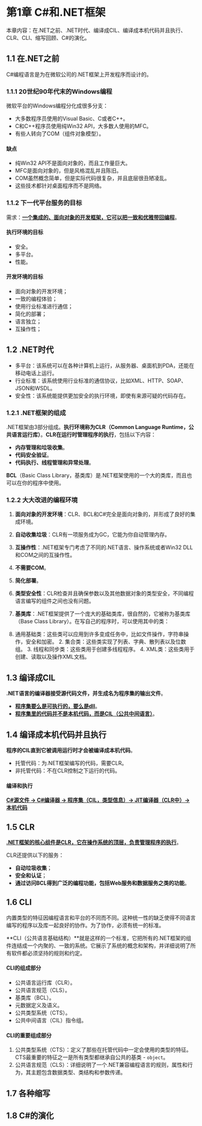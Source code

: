 # 第1章 C#和.NET框架

本章内容：在.NET之前、.NET时代、编译成CIL、编译成本机代码并且执行、CLR、CLI、缩写回顾、C#的演化。

## 1.1 在.NET之前

C#编程语言是为在微软公司的.NET框架上开发程序而设计的。

### 1.1.1 20世纪90年代末的Windows编程

微软平台的Windows编程分化成很多分支：

* 大多数程序员使用的Visual Basic、C或者C++。
* C和C++程序员使用纯Win32 API，大多数人使用的MFC。
* 有些人转向了COM（组件对象模型）。

#### 缺点

* 纯Win32 API不是面向对象的，而且工作量巨大。
* MFC是面向对象的，但是风格混乱并且陈旧。
* COM虽然概念简单，但是实际代码很复杂，并且底层很丑陋凌乱。
* 这些技术都针对桌面程序而不是网络。

### 1.1.2 下一代平台服务的目标

需求：**<u>一个集成的、面向对象的开发框架，它可以把一致和优雅带回编程</u>**。

#### 执行环境的目标

* 安全。
* 多平台。
* 性能。

#### 开发环境的目标

* 面向对象的开发环境；
* 一致的编程体验；
* 使用行业标准进行通信；
* 简化的部署；
* 语言独立；
* 互操作性；

## 1.2 .NET时代

* 多平台：该系统可以在各种计算机上运行，从服务器、桌面机到PDA，还能在移动电话上运行。
* 行业标准：该系统使用行业标准的通信协议，比如XML、HTTP、SOAP、JSON和WSDL。
* 安全性：该系统能提供更加安全的执行环境，即使有来源可疑的代码存在。

### 1.2.1 .NET框架的组成

.NET框架由3部分组成。**执行环境称为CLR（Common Language Runtime，公共语言运行库）**。**CLR在运行时管理程序的执行**，包括以下内容：

* **内存管理和垃圾收集**。
* **代码安全验证**。
* **代码执行、线程管理和异常处理**。

**BCL**（Basic Class Library，基类库）是.NET框架使用的一个大的类库，而且也可以在你的程序中使用。

### 1.2.2 大大改进的编程环境

1. **面向对象的开发环境**：CLR、BCL和C#完全是面向对象的，并形成了良好的集成环境。

2. **自动收集垃圾**：CLR有一项服务成为GC，它能为你自动管理内存。

3. **互操作性**：.NET框架专门考虑了不同的.NET语言、操作系统或者Win32 DLL和COM之间的互操作性。

4. **不需要COM**。

5. **简化部署**。

6. **类型安全性**：CLR检查并且确保参数以及其他数据对象的类型安全，不同编程语言编写的组件之间也没有问题。

7. **基类库**：.NET框架提供了一个庞大的基础类库，很自然的，它被称为基类库（Base Class Library）。在写自己的程序时，可以使用其中的类：
1. 通用基础类：这些类可以应用到许多变成任务中，比如文件操作，字符串操作，安全和加密。
    2. 集合类：这些类实现了列表、字典、散列表以及位数组。
    3. 线程和同步类：这些类用于创建多线程程序。
    4. XML类：这些类用于创建、读取以及操作XML文档。

## 1.3 编译成CIL

**.NET语言的编译器接受源代码文件，并生成名为程序集的输出文件**。

* **<u>程序集要么是可执行的，要么是dll</u>**。
* **<u>程序集里的代码并不是本机代码，而是CIL（公共中间语言）</u>**。

## 1.4 编译成本机代码并且执行

**程序的CIL直到它被调用运行时才会被编译成本机代码**。

* 托管代码：为.NET框架编写的代码，需要CLR。
* 非托管代码：不在CLR控制之下运行的代码。

#### 编译和执行

**<u>C#源文件 -> C#编译器 -> 程序集（CIL，类型信息）-> JIT编译器（CLR中）-> 本机代码</u>**

## 1.5 CLR

**<u>.NET框架的核心组件是CLR，它在操作系统的顶层，负责管理程序的执行</u>**。

CLR还提供以下的服务：

* **自动垃圾收集**；
* **安全和认证**；
* **通过访问BCL得到广泛的编程功能，包括Web服务和数据服务之类的功能**。

## 1.6 CLI

内置类型的特征因编程语言和平台的不同而不同。这种统一性的缺乏使得不同语言编写的程序以及库一起良好的协作。为了协作，必须有统一的标准。

**CLI（公共语言基础结构）**就是这样的一个标准，它把所有的.NET框架的组件连结成一个内聚的、一致的系统。它展示了系统的概念和架构，并详细说明了所有软件都必须坚持的规则和约定。

#### CLI的组成部分

* 公共语言运行库（CLR）。
* 公共语言规范（CLS）。
* 基类库（BCL）。
* 元数据定义及语义。
* 公共类型系统（CTS）。
* 公共中间语言（CIL）指令组。

#### CLI的重要组成部分

1. 公共类型系统（CTS）：定义了那些在托管代码中一定会使用的类型的特征。CTS最重要的特征之一是所有类型都继承自公共的基类 - `object`。
2. 公共语言规范（CLS）：详细说明了一个.NET兼容编程语言的规则，属性和行为，其主题包含数据类型、类结构和参数传递。

## 1.7 各种缩写

## 1.8 C#的演化


